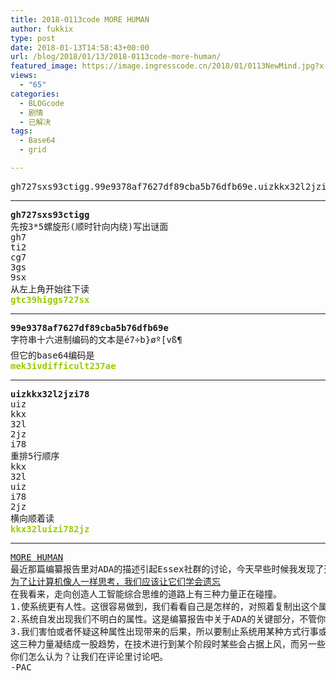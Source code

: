 ```yaml
---
title: 2018-0113code MORE HUMAN
author: fukkix
type: post
date: 2018-01-13T14:58:43+00:00
url: /blog/2018/01/13/2018-0113code-more-human/
featured_image: https://image.ingresscode.cn/2018/01/0113NewMind.jpg?x-oss-process=image/resize,m_fill,w_700,h_220
views:
  - "65"
categories:
  - BLOGcode
  - 剧情
  - 已解决
tags:
  - Base64
  - grid

---
```

<pre>gh727sxs93ctigg.99e9378af7627df89cba5b76dfb69e.uizkkx32l2jzi78<!--more--></pre>

* * *

<pre><strong>gh727sxs93ctigg
</strong>先按3*5螺旋形(顺时针向内绕)写出谜面
gh7
ti2
cg7
3gs
9sx
从左上角开始往下读<strong>
<span style="color: #99cc00;">gtc39higgs727sx</span></strong></pre>

* * *

<pre><strong>99e9378af7627df89cba5b76dfb69e
</strong>字符串十六进制编码的文本是é7÷b}øº[vß¶
但它的base64编码是<strong>
<span style="color: #99cc00;">mek3ivdifficult237ae</span></strong></pre>

* * *

<pre><strong>uizkkx32l2jzi78
</strong>uiz
kkx
32l
2jz
i78
重排5行顺序
kkx
32l
uiz
i78
2jz
横向顺着读<strong>
<span style="color: #99cc00;">kkx32luizi782jz</span></strong></pre>

* * *

<pre><a href="http://investigate.ingress.com/2018/01/13/more-human/">MORE HUMAN</a>
最近那篇编纂报告里对ADA的描述引起Essex社群的讨论，今天早些时候我发现了这篇文章。
<a href="https://curiosity.com/topics/to-make-computers-think-like-brains-we-need-circuits-that-forget-curiosity/">为了让计算机像人一样思考，我们应该让它们学会遗忘</a>
在我看来，走向创造人工智能综合思维的道路上有三种力量正在碰撞。
1.使系统更有人性。这很容易做到，我们看看自己是怎样的，对照着复制出这个属性就行。上面的文章就在谈论追求这个策略。
2.系统自发出现我们不明白的属性。这是编纂报告中关于ADA的关键部分，不管你同不同意，这都是个有趣而且重要的观点。
3.我们害怕或者怀疑这种属性出现带来的后果，所以要制止系统用某种方式行事或发展。阿西莫夫的机器人定律，或在极端的边缘，Acolyte和Jarvis对待人工智能的态度和感觉代表了这种力量。
这三种力量凝结成一股趋势，在技术进行到某个阶段时某些会占据上风，而另一些会弱化。
你们怎么认为？让我们在评论里讨论吧。
-PAC</pre>